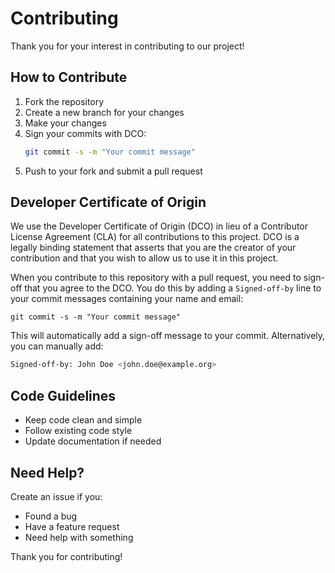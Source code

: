 # Contributing
Thank you for your interest in contributing to our project! 

## How to Contribute

1. Fork the repository
2. Create a new branch for your changes
3. Make your changes
4. Sign your commits with DCO:
   ```sh
   git commit -s -m "Your commit message"
   ```
5. Push to your fork and submit a pull request

## Developer Certificate of Origin

We use the Developer Certificate of Origin (DCO) in lieu of a
Contributor License Agreement (CLA) for all contributions to this
project. DCO is a legally binding statement that asserts that you are
the creator of your contribution and that you wish to allow us to use
it in this project.


When you contribute to this repository with a pull request, you need
to sign-off that you agree to the DCO. You do this by adding a
`Signed-off-by` line to your commit messages containing your name and
email:

```
git commit -s -m "Your commit message"
```

This will automatically add a sign-off message to your
commit. Alternatively, you can manually add:

```sh
Signed-off-by: John Doe <john.doe@example.org>
```

## Code Guidelines

- Keep code clean and simple
- Follow existing code style
- Update documentation if needed

## Need Help?

Create an issue if you:
- Found a bug
- Have a feature request
- Need help with something

Thank you for contributing!
